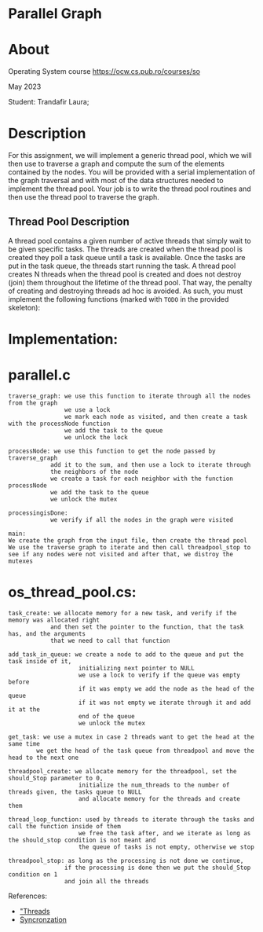 # Parallel Graph

# About
Operating System course
https://ocw.cs.pub.ro/courses/so

May 2023

Student:  Trandafir Laura;

# Description

For this assignment, we will implement a generic thread pool, which we will then use to traverse a graph and compute the sum of the elements contained by the nodes.
You will be provided with a serial implementation of the graph traversal and with most of the data structures needed to implement the thread pool.
Your job is to write the thread pool routines and then use the thread pool to traverse the graph.

## Thread Pool Description

A thread pool contains a given number of active threads that simply wait to be given specific tasks.
The threads are created when the thread pool is created they poll a task queue until a task is available.
Once the tasks are put in the task queue, the threads start running the task.
A thread pool creates N threads when the thread pool is created and does not destroy (join) them throughout the lifetime of the thread pool.
That way, the penalty of creating and destroying threads ad hoc is avoided.
As such, you must implement the following functions (marked with `TODO` in the provided skeleton):

# Implementation:

# parallel.c
    traverse_graph: we use this function to iterate through all the nodes from the graph
                    we use a lock
                    we mark each node as visited, and then create a task with the processNode function
                    we add the task to the queue
                    we unlock the lock

    processNode: we use this function to get the node passed by traverse_graph 
                add it to the sum, and then use a lock to iterate through 
                the neighbors of the node
                we create a task for each neighbor with the function processNode
                we add the task to the queue
                we unlock the mutex

    processingisDone:
                we verify if all the nodes in the graph were visited

    main:
    We create the graph from the input file, then create the thread pool
    We use the traverse graph to iterate and then call threadpool_stop to
    see if any nodes were not visited and after that, we distroy the 
    mutexes


#  os_thread_pool.cs:
    task_create: we allocate memory for a new task, and verify if the memory was allocated right
                and then set the pointer to the function, that the task has, and the arguments
                that we need to call that function
    
    add_task_in_queue: we create a node to add to the queue and put the task inside of it,
                        initializing next pointer to NULL
                        we use a lock to verify if the queue was empty before
                        if it was empty we add the node as the head of the queue
                        if it was not empty we iterate through it and add it at the
                        end of the queue
                        we unlock the mutex

    get_task: we use a mutex in case 2 threads want to get the head at the same time
            we get the head of the task queue from threadpool and move the head to the next one

    threadpool_create: we allocate memory for the threadpool, set the should_Stop parameter to 0,
                        initialize the num_threads to the number of threads given, the tasks queue to NULL
                        and allocate memory for the threads and create them

    thread_loop_function: used by threads to iterate through the tasks and call the function inside of them
                        we free the task after, and we iterate as long as the should_stop condition is not meant and
                        the queue of tasks is not empty, otherwise we stop
    
    threadpool_stop: as long as the processing is not done we continue, 
                    if the processing is done then we put the should_Stop condition on 1
                    and join all the threads



References:
- ["Threads](https://open-education-hub.github.io/operating-systems/Lab/Compute/threads)
- [Syncronzation](https://open-education-hub.github.io/operating-systems/Lab/Compute/synchronization)

